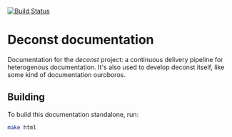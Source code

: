 [![Build Status](https://travis-ci.org/deconst/deconst-docs.svg?branch=master)](https://travis-ci.org/deconst/deconst-docs)

# Deconst documentation

Documentation for the *deconst* project: a continuous delivery pipeline for heterogenous documentation. It's also used to develop deconst itself, like some kind of documentation ouroboros.

## Building

To build this documentation standalone, run:

```bash
make html
```
